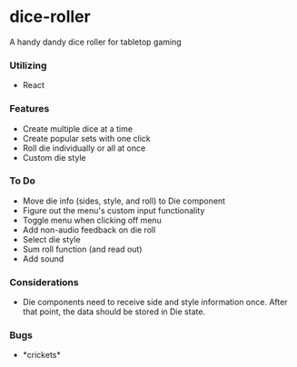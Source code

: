 # dice-roller

A handy dandy dice roller for tabletop gaming

### Utilizing
- React

### Features
- Create multiple dice at a time
- Create popular sets with one click
- Roll die individually or all at once
- Custom die style

### To Do
- Move die info (sides, style, and roll) to Die component
- Figure out the menu's custom input functionality
- Toggle menu when clicking off menu
- Add non-audio feedback on die roll
- Select die style
- Sum roll function (and read out)
- Add sound

### Considerations
- Die components need to receive side and style information once. After that point, the data should be stored in Die state.

### Bugs
- \*crickets\*
